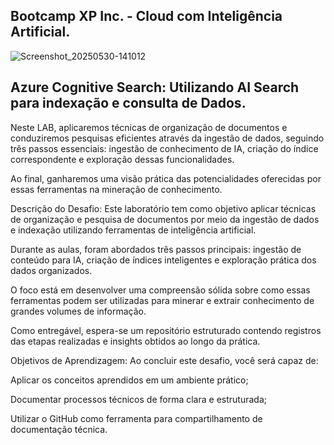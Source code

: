 ## Bootcamp XP Inc. - Cloud com Inteligência Artificial. 

![Screenshot_20250530-141012](https://github.com/user-attachments/assets/2d4fc3c9-69c0-4f9c-93f7-3e80e306be03)

## Azure Cognitive Search: Utilizando AI Search para indexação e consulta de Dados.


Neste LAB, aplicaremos técnicas de organização de documentos e conduziremos pesquisas eficientes através da ingestão de dados, seguindo três passos essenciais: ingestão de conhecimento de IA, criação do índice correspondente e exploração dessas funcionalidades. 

Ao final, ganharemos uma visão prática das potencialidades oferecidas por essas ferramentas na mineração de conhecimento.


Descrição do Desafio:
Este laboratório tem como objetivo aplicar técnicas de organização e pesquisa de documentos por meio da ingestão de dados e indexação utilizando ferramentas de inteligência artificial. 

Durante as aulas, foram abordados três passos principais: ingestão de conteúdo para IA, criação de índices inteligentes e exploração prática dos dados organizados.

 O foco está em desenvolver uma compreensão sólida sobre como essas ferramentas podem ser utilizadas para minerar e extrair conhecimento de grandes volumes de informação.

 Como entregável, espera-se um repositório estruturado contendo registros das etapas realizadas e insights obtidos ao longo da prática.  


Objetivos de Aprendizagem:
Ao concluir este desafio, você será capaz de: 

Aplicar os conceitos aprendidos em um ambiente prático;

Documentar processos técnicos de forma clara e estruturada; 

Utilizar o GitHub como ferramenta para compartilhamento de documentação técnica.  




 
